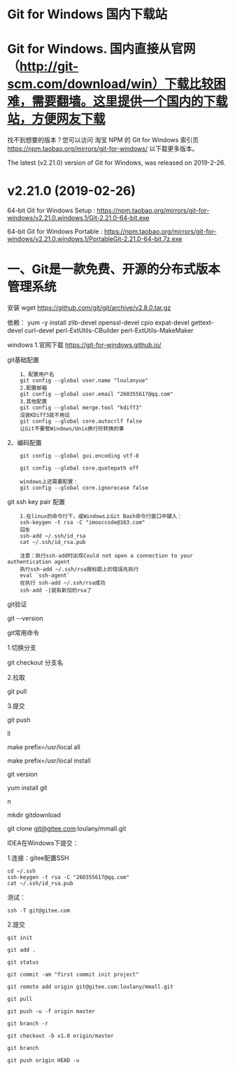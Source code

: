 # Git for Windows 国内下载站
# Git for Windows. 国内直接从官网（http://git-scm.com/download/win）下载比较困难，需要翻墙。这里提供一个国内的下载站，方便网友下载

找不到想要的版本？您可以访问 淘宝 NPM 的 Git for Windows 索引页 https://npm.taobao.org/mirrors/git-for-windows/ 以下载更多版本。

The latest (v2.21.0) version of Git for Windows, was released on 2019-2-26.

# v2.21.0 (2019-02-26)

64-bit Git for Windows Setup : https://npm.taobao.org/mirrors/git-for-windows/v2.21.0.windows.1/Git-2.21.0-64-bit.exe

64-bit Git for Windows Portable : https://npm.taobao.org/mirrors/git-for-windows/v2.21.0.windows.1/PortableGit-2.21.0-64-bit.7z.exe

# 一、Git是一款免费、开源的分布式版本管理系统

安装
wget https://github.com/git/git/archive/v2.8.0.tar.gz

依赖：
yum -y install zlib-devel openssl-devel cpio expat-devel gettext-devel curl-devel perl-ExtUtils-CBuilder perl-ExtUtils-MakeMaker

windows
1.官网下载
https://git-for-windows.github.io/

git基础配置

        1、配置用户名
        git config --global user.name "loulanyue"
        2.配置邮箱
        git config --global user.email "260355617@qq.com"
        3.其他配置
        git config --global merge.tool "kdiff3"
        没装KDiff3就不用设
        git config --global core.autocrlf false
        让Git不要管Windows/Unix换行符转换的事

2、编码配置

        git config --global gui.encoding utf-8

        git config --global core.quotepath off

        windows上还需要配置：
        git config --global core.ignorecase false


git ssh key pair 配置

        1.在linux的命令行下，或Windows上Git Bash命令行窗口中键入：
        ssh-keygen -t rsa -C "imooccode@163.com"
        回车
        ssh-add ~/.ssh/id_rsa
        cat ~/.ssh/id_rsa.pub

        注意：执行ssh-add时出现Could not open a connection to your authentication agent 
        执行ssh-add ~/.ssh/rsa报标题上的错误先执行 
        eval `ssh-agent` 
        在执行 ssh-add ~/.ssh/rsa成功
        ssh-add -|就有新加的rsa了

git验证

git --version

git常用命令

1.切换分支

git checkout 分支名

2.拉取

git pull

3.提交

git push



ll

make prefix=/usr/local all

make prefix=/usr/local install

git version

yum install git

n

mkdir gitdownload

git clone git@gitee.com:loulany/mmall.git



IDEA在Windows下提交：

1.连接：gitee配置SSH

    cd ~/.ssh
    ssh-keygen -t rsa -C "260355617@qq.com"
    cat ~/.ssh/id_rsa.pub
    
测试：

    ssh -T git@gitee.com


2.提交

    git init

    git add .

    git status

    git commit -am "first commit init project"

    git remote add origin git@gitee.com:loulany/mmall.git

    git pull

    git push -u -f origin master

    git branch -r

    git checkout -b v1.0 origin/master

    git branch

    git push origin HEAD -u

